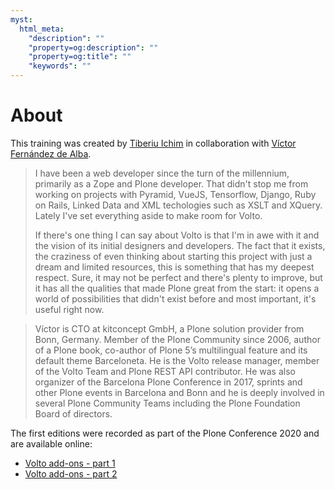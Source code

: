 ```yaml
---
myst:
  html_meta:
    "description": ""
    "property=og:description": ""
    "property=og:title": ""
    "keywords": ""
---
```


# About

This training was created by [Tiberiu Ichim](https://x.com/ichim_tiberiu)
in collaboration with [Víctor Fernández de Alba](https://x.com/sneridagh).

> I have been a web developer since the turn of the millennium, primarily
> as a Zope and Plone developer. That didn't stop me from working on projects
> with Pyramid, VueJS, Tensorflow, Django, Ruby on Rails, Linked Data and XML
> techologies such as XSLT and XQuery. Lately I've set everything aside to
> make room for Volto.
>
> If there's one thing I can say about Volto is that I'm in awe with it and
> the vision of its initial designers and developers. The fact that it
> exists, the craziness of even thinking about starting this project with
> just a dream and limited resources, this is something that has my deepest
> respect. Sure, it may not be perfect and there's plenty to improve, but it
> has all the qualities that made Plone great from the start: it opens
> a world of possibilities that didn't exist before and most important, it's
> useful right now.

> Víctor is CTO at kitconcept GmbH, a Plone solution provider from Bonn, Germany.
> Member of the Plone Community since 2006, author of a Plone book, co-author of
> Plone 5’s multilingual feature and its default theme Barceloneta. He is the
> Volto release manager, member of the Volto Team and Plone REST API contributor.
> He was also organizer of the Barcelona Plone Conference in 2017, sprints and
> other Plone events in Barcelona and Bonn and he is deeply involved in several
> Plone Community Teams including the Plone Foundation Board of directors.

The first editions were recorded as part of the Plone Conference 2020 and are
available online:

- [Volto add-ons - part 1](https://www.youtube-nocookie.com/embed/LyYG2hDmIAk?privacy_mode=1)
- [Volto add-ons - part 2](https://www.youtube-nocookie.com/embed/5JtKHRk5H0U?privacy_mode=1)
